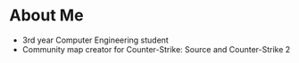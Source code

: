 # About Me
- 3rd year Computer Engineering student
- Community map creator for Counter-Strike: Source and Counter-Strike 2

